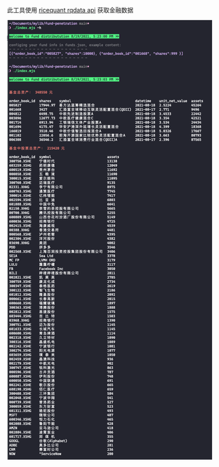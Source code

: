 此工具使用 [ricequant rqdata api](https://www.ricequant.com/doc/rqdata/http/) 获取金融数据

![result](./result.png)
